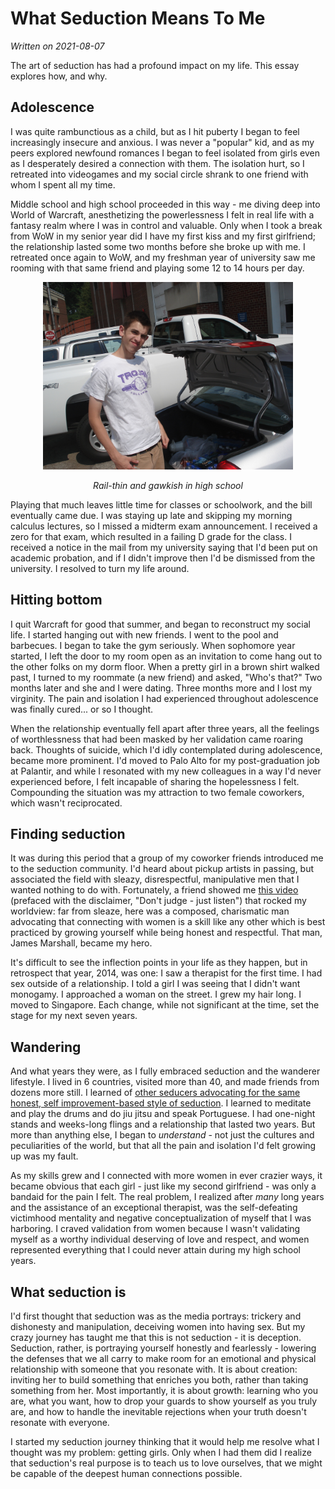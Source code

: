 What Seduction Means To Me
==========================
_Written on 2021-08-07_

The art of seduction has had a profound impact on my life. This essay explores how, and why.

Adolescence
-----------
I was quite rambunctious as a child, but as I hit puberty I began to feel increasingly insecure and anxious. I was never a "popular" kid, and as my peers explored newfound romances I began to feel isolated from girls even as I desperately desired a connection with them. The isolation hurt, so I retreated into videogames and my social circle shrank to one friend with whom I spent all my time.

Middle school and high school proceeded in this way - me diving deep into World of Warcraft, anesthetizing the powerlessness I felt in real life with a fantasy realm where I was in control and valuable. Only when I took a break from WoW in my senior year did I have my first kiss and my first girlfriend; the relationship lasted some two months before she broke up with me. I retreated once again to WoW, and my freshman year of university saw me rooming with that same friend and playing some 12 to 14 hours per day.

<div style="text-align:center">
    <img src="images/me-in-highschool_2008-03.jpg" style="width:400px">
    <p><i>Rail-thin and gawkish in high school</i></p>
</div>

Playing that much leaves little time for classes or schoolwork, and the bill eventually came due. I was staying up late and skipping my morning calculus lectures, so I missed a midterm exam announcement. I received a zero for that exam, which resulted in a failing D grade for the class. I received a notice in the mail from my university saying that I'd been put on academic probation, and if I didn't improve then I'd be dismissed from the university. I resolved to turn my life around.

Hitting bottom
--------------
I quit Warcraft for good that summer, and began to reconstruct my social life. I started hanging out with new friends. I went to the pool and barbecues. I began to take the gym seriously. When sophomore year started, I left the door to my room open as an invitation to come hang out to the other folks on my dorm floor. When a pretty girl in a brown shirt walked past, I turned to my roommate (a new friend) and asked, "Who's that?" Two months later and she and I were dating. Three months more and I lost my virginity. The pain and isolation I had experienced throughout adolescence was finally cured... or so I thought.

When the relationship eventually fell apart after three years, all the feelings of worthlessness that had been masked by her validation came roaring back. Thoughts of suicide, which I'd idly contemplated during adolescence, became more prominent. I'd moved to Palo Alto for my post-graduation job at Palantir, and while I resonated with my new colleagues in a way I'd never experienced before, I felt incapable of sharing the hopelessness I felt. Compounding the situation was my attraction to two female coworkers, which wasn't reciprocated.

Finding seduction
-----------------
It was during this period that a group of my coworker friends introduced me to the seduction community. I'd heard about pickup artists in passing, but associated the field with sleazy, disrespectful, manipulative men that I wanted nothing to do with. Fortunately, a friend showed me [this video](https://www.youtube.com/watch?v=33rsHCWgISI) (prefaced with the disclaimer, "Don't judge - just listen") that rocked my worldview: far from sleaze, here was a composed, charismatic man advocating that connecting with women is a skill like any other which is best practiced by growing yourself while being honest and respectful. That man, James Marshall, became my hero.

It's difficult to see the inflection points in your life as they happen, but in retrospect that year, 2014, was one: I saw a therapist for the first time. I had sex outside of a relationship. I told a girl I was seeing that I didn't want monogamy. I approached a woman on the street. I grew my hair long. I moved to Singapore. Each change, while not significant at the time, set the stage for my next seven years.

Wandering
---------
And what years they were, as I fully embraced seduction and the wanderer lifestyle. I lived in 6 countries, visited more than 40, and made friends from dozens more still. I learned of [other seducers advocating for the same honest, self improvement-based style of seduction](https://en.wikipedia.org/wiki/Zan_Perrion). I learned to meditate and play the drums and do jiu jitsu and speak Portuguese. I had one-night stands and weeks-long flings and a relationship that lasted two years. But more than anything else, I began to _understand_ - not just the cultures and peculiarities of the world, but that all the pain and isolation I'd felt growing up was my fault. 

As my skills grew and I connected with more women in ever crazier ways, it became obvious that each girl - just like my second girlfriend - was only a bandaid for the pain I felt. The real problem, I realized after _many_ long years and the assistance of an exceptional therapist, was the self-defeating victimhood mentality and negative conceptualization of myself that I was harboring. I craved validation from women because I wasn't validating myself as a worthy individual deserving of love and respect, and women represented everything that I could never attain during my high school years.

What seduction is
-----------------
I'd first thought that seduction was as the media portrays: trickery and dishonesty and manipulation, deceiving women into having sex. But my crazy journey has taught me that this is not seduction - it is deception. Seduction, rather, is portraying yourself honestly and fearlessly - lowering the defenses that we all carry to make room for an emotional and physical relationship with someone that you resonate with. It is about creation: inviting her to build something that enriches you both, rather than taking something from her. Most importantly, it is about growth: learning who you are, what you want, how to drop your guards to show yourself as you truly are, and how to handle the inevitable rejections when your truth doesn't resonate with everyone. 

I started my seduction journey thinking that it would help me resolve what I thought was my problem: getting girls. Only when I had them did I realize that seduction's real purpose is to teach us to love ourselves, that we might be capable of the deepest human connections possible.
